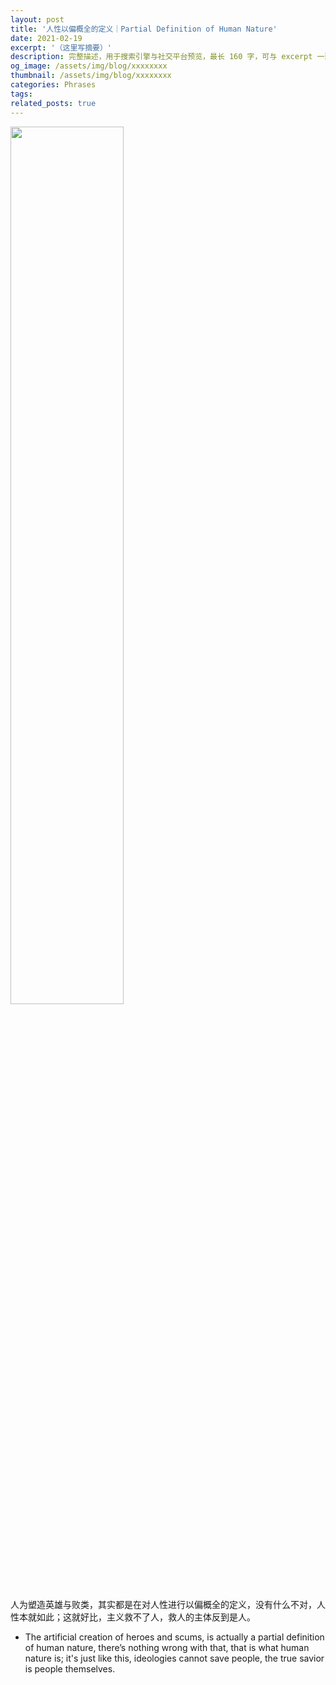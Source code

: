 ```yaml
---
layout: post
title: '人性以偏概全的定义｜Partial Definition of Human Nature'
date: 2021-02-19
excerpt: '（这里写摘要）'
description: 完整描述，用于搜索引擎与社交平台预览，最长 160 字，可与 excerpt 一致
og_image: /assets/img/blog/xxxxxxxx
thumbnail: /assets/img/blog/xxxxxxxx
categories: Phrases
tags: 
related_posts: true
---
```


<img src="{{ '/assets/img/blog/xxxxxxxx' | relative_url }}" style="width:60%;">

人为塑造英雄与败类，其实都是在对人性进行以偏概全的定义，没有什么不对，人性本就如此；这就好比，主义救不了人，救人的主体反到是人。

- The artificial creation of heroes and scums, is actually a partial definition of human nature, there’s nothing wrong with that, that is what human nature is; it's just like this, ideologies cannot save people, the true savior is people themselves.